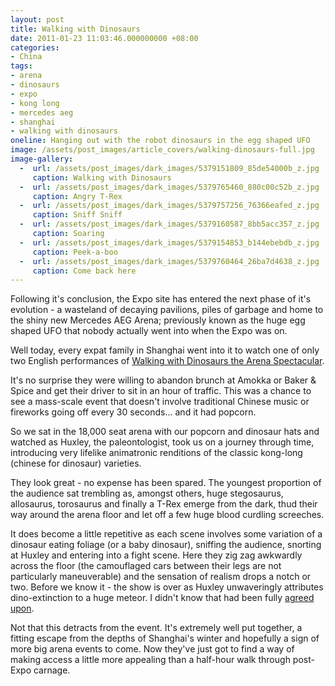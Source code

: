 ```yaml
---
layout: post
title: Walking with Dinosaurs
date: 2011-01-23 11:03:46.000000000 +08:00
categories:
- China
tags:
- arena
- dinosaurs
- expo
- kong long
- mercedes aeg
- shanghai
- walking with dinosaurs
oneline: Hanging out with the robot dinosaurs in the egg shaped UFO
image: /assets/post_images/article_covers/walking-dinosaurs-full.jpg
image-gallery:
  -  url: /assets/post_images/dark_images/5379151809_85de54000b_z.jpg
     caption: Walking with Dinosaurs
  -  url: /assets/post_images/dark_images/5379765460_880c00c52b_z.jpg
     caption: Angry T-Rex
  -  url: /assets/post_images/dark_images/5379757256_76366eafed_z.jpg
     caption: Sniff Sniff
  -  url: /assets/post_images/dark_images/5379160587_8bb5acc357_z.jpg
     caption: Soaring
  -  url: /assets/post_images/dark_images/5379154853_b144ebebdb_z.jpg
     caption: Peek-a-boo
  -  url: /assets/post_images/dark_images/5379760464_26ba7d4638_z.jpg
     caption: Come back here
---
```

Following it's conclusion, the Expo site has entered the next phase of  it's evolution - a wasteland of decaying pavilions, piles of garbage and home to the shiny new Mercedes AEG Arena; previously known as the huge egg shaped UFO that nobody actually went into when the Expo was on. 

Well today, every expat family in Shanghai went into it to watch one of only two English performances of <a href="http://www.dinosaurlive.com/">Walking with Dinosaurs the Arena Spectacular</a>.

It's no surprise they were willing to abandon brunch at Amokka or Baker & Spice and get their driver to sit in an hour of traffic. This was a chance to see a mass-scale event that doesn't involve traditional Chinese music or fireworks going off every 30 seconds... and it had popcorn.

So we sat in the 18,000 seat arena with our popcorn and dinosaur hats  and watched as Huxley, the paleontologist, took us on a journey through time, introducing very lifelike animatronic renditions of the classic kong-long (chinese for dinosaur) varieties.

They look great - no expense has been spared. The youngest proportion of the audience sat trembling as, amongst others, huge stegosaurus, allosaurus, torosaurus and finally a T-Rex emerge from the dark, thud their way around the arena floor and let off a few huge blood curdling screeches.

It does become a little repetitive as each scene involves some variation of a dinosaur eating foliage (or a baby dinosaur), sniffing the audience, snorting at Huxley and entering into a fight scene. Here they zig zag awkwardly across the floor (the camouflaged cars between their legs are not particularly maneuverable) and the sensation of realism drops a notch or two. Before we know it - the show is over as Huxley unwaveringly attributes dino-extinction to a huge meteor. I didn't know that had been fully <a href="http://www.bbc.co.uk/sn/tvradio/programmes/horizon/dino_prog_summary.shtml">agreed upon</a>.

Not that this detracts from the event. It's extremely well put together, a fitting escape from the depths of Shanghai's winter and hopefully a sign of more big arena events to come. Now they've just got to find a way of making access a little more appealing than a half-hour walk through post-Expo carnage.

